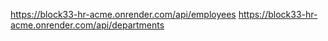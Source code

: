 https://block33-hr-acme.onrender.com/api/employees
https://block33-hr-acme.onrender.com/api/departments
